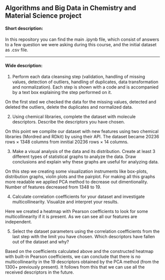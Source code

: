 ## Algorithms and Big Data in Chemistry and Material Science project

#### Short description:
In this repository you can find the main .ipynb file, which consist of answers to a few question we were asking during this course, and the initial dataset as .csv file.
___

#### Wide description:

1. Perform each data cleansing step (validation, handling of missing values, detection of outliers, handling of duplicates, data transformation and normalization). Each step is shown with a code and is accompanied by a text box explaining the step performed on it.

On the first sted we checked the data for the missing values, detected and deleted the outliers, delete the duplicates and normalized data.

2. Using chemical libraries, complete the dataset with molecule descriptors. Describe the descriptors you have chosen.

On this point we complite our dataset with new features using two chemical libraries (Mordred and RDkit) by using their API. The dataset became 20236 rows × 1348 columns from innitial 20236 rows × 14 columns.

3. Make a visual analysis of the data and its distribution. Create at least 3 different types of statistical graphs to analyze the data. Draw conclusions and explain why these graphs are useful for analyzing data. 

On this step we creating some visualization instruments like box-plots, distribution graphs, violin plots and the pairplot. For making all this graphs more readable we applied PCA method to decrease out dimentionality. Number of features decreased from 1348 to 19.

4. Calculate correlation coefficients for your dataset and investigate multicollinearity. Visualize and interpret your results.

Here we created a heatmap with Pearson coefficients to look for some multicollinearity if it is present. As we can see all our features are independent.

5. Select the dataset parameters using the correlation coefficients from the last step with the limit you have chosen. Which descriptors have fallen out of the dataset and why?

Based on the coefficients calculated above and the constructed heatmap with built-in Pearson coefficients, we can conclude that there is no multicollinearity in the 19 descriptors obtained by the PCA method (from the 1300+ previously present). It follows from this that we can use all the received descriptors in the future.
